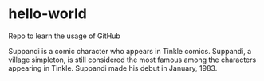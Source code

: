 # hello-world
Repo to learn the usage of GitHub 

Suppandi is a comic character who appears in Tinkle comics. Suppandi, a village simpleton, is still considered the most famous among the characters appearing in Tinkle. Suppandi made his debut in January, 1983.
